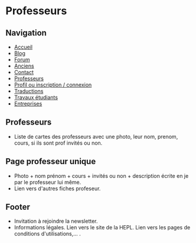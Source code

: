 # Professeurs
## Navigation
- [Accueil](./accueil.md)
- [Blog](./blog.md)
- [Forum](./forum.md)
- [Anciens](./anciens.md)
- [Contact](./contact.md)
- [Professeurs](./professeurs.md)
- [Profil ou inscription / connexion](./inscription.md)
- [Traductions](./traductions.md)
- [Travaux étudiants](./projets_etudiants.md)
- [Entreprises](./entreprise.md)

## Professeurs
- Liste de cartes des professeurs avec une photo, leur nom, prenom, cours, si ils sont prof invités ou non.

## Page professeur unique
- Photo + nom prénom + cours + invités ou non + description écrite en je par le professeur lui même.
- Lien vers d'autres fiches profeseur.

## Footer
- Invitation à rejoindre la newsletter.
- Informations légales. Lien vers le site de la HEPL. Lien vers les pages de conditions d'utilisations,... .
